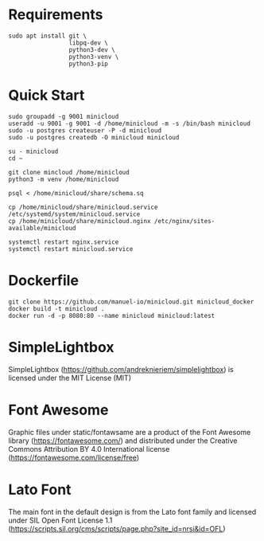 # Requirements

    sudo apt install git \
                     libpq-dev \
                     python3-dev \
                     python3-venv \
                     python3-pip

# Quick Start

    sudo groupadd -g 9001 minicloud
    useradd -u 9001 -g 9001 -d /home/minicloud -m -s /bin/bash minicloud
    sudo -u postgres createuser -P -d minicloud
    sudo -u postgres createdb -O minicloud minicloud

    su - minicloud
    cd ~

    git clone mincloud /home/minicloud
    python3 -m venv /home/minicloud

    psql < /home/minicloud/share/schema.sq

    cp /home/minicloud/share/minicloud.service /etc/systemd/system/minicloud.service
    cp /home/minicloud/share/minicloud.nginx /etc/nginx/sites-available/minicloud

    systemctl restart nginx.service
    systemctl restart minicloud.service

# Dockerfile
    
    git clone https://github.com/manuel-io/minicloud.git minicloud_docker
    docker build -t minicloud .
    docker run -d -p 8080:80 --name minicloud minicloud:latest

# SimpleLightbox

SimpleLightbox (https://github.com/andreknieriem/simplelightbox) is licensed
under the MIT License (MIT)

# Font Awesome

Graphic files under static/fontawsame are a product of the Font Awesome
library (https://fontawesome.com/) and distributed under the Creative Commons
Attribution BY 4.0 International license (https://fontawesome.com/license/free)

# Lato Font

The main font in the default
design is from the Lato font
family and licensed under SIL Open Font License 1.1
(https://scripts.sil.org/cms/scripts/page.php?site_id=nrsi&id=OFL)
